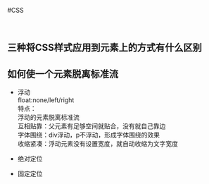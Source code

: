 #CSS

<br/>

## 三种将CSS样式应用到元素上的方式有什么区别




## 如何使一个元素脱离标准流

- 浮动 <br/>
float:none/left/right <br/>
特点： <br/>
浮动的元素脱离标准流 <br/>
互相贴靠：父元素有足够空间就贴合，没有就自己靠边 <br/>
字体围绕：div浮动，p不浮动，形成字体围绕的效果 <br/>
收缩紧凑：浮动元素没有设置宽度，就自动收缩为文字宽度

- 绝对定位



- 固定定位 